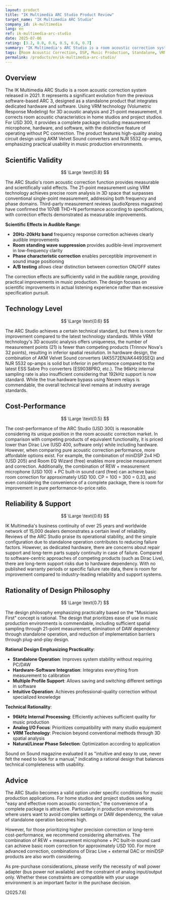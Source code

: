 ```yaml
---
layout: product
title: "IK Multimedia ARC Studio Product Review"
target_name: "IK Multimedia ARC Studio"
company_id: ik-multimedia
lang: en
ref: ik-multimedia-arc-studio
date: 2025-07-06
rating: [3.2, 0.8, 0.6, 0.5, 0.6, 0.7]
summary: "IK Multimedia's ARC Studio is a room acoustic correction system that delivers practical effects in music production environments. Through VRM technology's 3D acoustic analysis and 21-point measurement, it provides scientifically valid correction. At USD 300, it offers a complete package of hardware, software, and measurement microphone with standalone operation capability. However, it has limitations as a pure acoustic correction technology, and the price-to-performance ratio is challenging."
tags: [Room Acoustic Correction, DSP, Music Production, Standalone, VRM Technology]
permalink: /products/en/ik-multimedia-arc-studio/
---
```


## Overview

The IK Multimedia ARC Studio is a room acoustic correction system released in 2021. It represents a significant evolution from the previous software-based ARC 3, designed as a standalone product that integrates dedicated hardware and software. Using VRM technology (Volumetric Response Modeling) for 3D acoustic analysis and 21-point measurement, it corrects room acoustic characteristics in home studios and project studios. For USD 300, it provides a complete package including measurement microphone, hardware, and software, with the distinctive feature of operating without PC connection. The product features high-quality analog circuit design using AKM Velvet Sound converters and NJR 5532 op-amps, emphasizing practical usability in music production environments.

## Scientific Validity

$$ \Large \text{0.8} $$

The ARC Studio's room acoustic correction function provides measurable and scientifically valid effects. The 21-point measurement using VRM technology achieves precise room analysis in 3D space that surpasses conventional single-point measurement, addressing both frequency and phase domains. Third-party measurement reviews (audioXpress magazine) have confirmed the 107dB THD+N performance according to specifications, with correction effects demonstrated as measurable improvements.

**Scientific Effects in Audible Range**:
- **20Hz-20kHz band** frequency response correction achieves clearly audible improvements
- **Room standing wave suppression** provides audible-level improvement in low-frequency clarity
- **Phase characteristic correction** enables perceptible improvement in sound image positioning
- **A/B testing** allows clear distinction between correction ON/OFF states

The correction effects are sufficiently valid in the audible range, providing practical improvements in music production. The design focuses on scientific improvements in actual listening experience rather than excessive specification pursuit.

## Technology Level

$$ \Large \text{0.6} $$

The ARC Studio achieves a certain technical standard, but there is room for improvement compared to the latest technology standards. While VRM technology's 3D acoustic analysis offers uniqueness, the number of measurement points (21) is fewer than competing products (Trinnov Nova's 32 points), resulting in inferior spatial resolution. In hardware design, the combination of AKM Velvet Sound converters (AK5572EN/AK4493SEQ) and NJR 5532 op-amps is solid but inferior in performance compared to the latest ESS Sabre Pro converters (ES9038PRO, etc.). The 96kHz internal sampling rate is also insufficient considering that 192kHz support is now standard. While the true hardware bypass using Nexem relays is commendable, the overall technical level remains at industry average standards.

## Cost-Performance

$$ \Large \text{0.5} $$

The cost-performance of the ARC Studio (USD 300) is reasonable considering its unique position in the room acoustic correction market. In comparison with competing products of equivalent functionality, it is priced lower than Dirac Live (USD 400, software only) while including hardware. However, when comparing pure acoustic correction performance, more affordable options exist. For example, the combination of miniDSP 2x4 HD (USD 205) and Room EQ Wizard (free) enables more precise measurement and correction. Additionally, the combination of REW + measurement microphone (USD 100) + PC built-in sound card (free) can achieve basic room correction for approximately USD 100. CP = 100 ÷ 300 = 0.33, and even considering the convenience of a complete package, there is room for improvement in pure performance-to-price ratio.

## Reliability & Support

$$ \Large \text{0.6} $$

IK Multimedia's business continuity of over 25 years and worldwide network of 15,000 dealers demonstrates a certain level of reliability. Reviews of the ARC Studio praise its operational stability, and the simple configuration due to standalone operation contributes to reducing failure factors. However, as dedicated hardware, there are concerns about repair support and long-term parts supply continuity in case of failure. Compared to software-centric approaches of competing products (such as Dirac Live), there are long-term support risks due to hardware dependency. With no published warranty periods or specific failure rate data, there is room for improvement compared to industry-leading reliability and support systems.

## Rationality of Design Philosophy

$$ \Large \text{0.7} $$

The design philosophy emphasizing practicality based on the "Musicians First" concept is rational. The design that prioritizes ease of use in music production environments is commendable, including sufficient spatial sampling through 21-point measurement, elimination of DAW dependency through standalone operation, and reduction of implementation barriers through plug-and-play design.

**Rational Design Emphasizing Practicality**:
- **Standalone Operation**: Improves system stability without requiring PC/DAW
- **Hardware-Software Integration**: Integrates everything from measurement to calibration
- **Multiple Profile Support**: Allows saving and switching different settings in software
- **Intuitive Operation**: Achieves professional-quality correction without specialized knowledge

**Technical Rationality**:
- **96kHz Internal Processing**: Efficiently achieves sufficient quality for music production
- **Analog I/O Focus**: Prioritizes compatibility with many studio equipment
- **VRM Technology**: Precision beyond conventional methods through 3D spatial analysis
- **Natural/Linear Phase Selection**: Optimization according to application

Sound on Sound magazine evaluated it as "intuitive and easy to use, never felt the need to look for a manual," indicating a rational design that balances technical completeness with usability.

## Advice

The ARC Studio becomes a valid option under specific conditions for music production applications. For home studios and project studios seeking "easy and effective room acoustic correction," the convenience of a complete package is attractive. Particularly in production environments where users want to avoid complex settings or DAW dependency, the value of standalone operation becomes high.

However, for those prioritizing higher precision correction or long-term cost-performance, we recommend considering alternatives. The combination of REW + measurement microphone + PC built-in sound card can achieve basic room correction for approximately USD 100. For more advanced correction, combinations of Dirac Live + external DAC or miniDSP products are also worth considering.

As pre-purchase considerations, please verify the necessity of wall power adapter (bus power not available) and the constraint of analog input/output only. Whether these constraints are compatible with your usage environment is an important factor in the purchase decision.

(2025.7.6) 